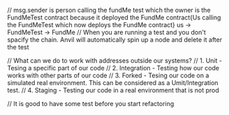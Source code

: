 // msg.sender is person calling the fundMe test which the owner is the FundMeTest contract because it deployed the FundMe contract{Us calling the FundMeTest which now deploys the FundMe contract} us -> FundMeTest -> FundMe
// When you are running a test and you don't spacify the chain. Anvil will automatically spin up a node and delete it after the test

// What can we do to work with addresses outside our systems?
// 1. Unit - Tesing a specific part of our code
// 2. Integration - Testing how our code works with other parts of our code
// 3. Forked - Tesing our code on a simulated real environment. This can be considered as a Umit/Integration test.
// 4. Staging - Testing our code in a real environment that is not prod

// It is good to have some test before you start refactoring
